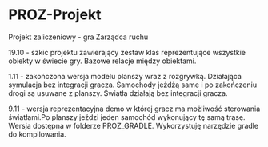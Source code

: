 # PROZ-Projekt
Projekt zaliczeniowy - gra Zarządca ruchu

19.10 - szkic projektu zawierający zestaw klas reprezentujące wszystkie obiekty w świecie gry. Bazowe relacje między obiektami.
        
1.11 - zakończona wersja modelu planszy wraz z rozgrywką. Działająca symulacja bez integracji gracza. Samochody jeżdżą same i po zakończeniu drogi są usuwane z                 planszy. Światła działają bez integracji gracza.

9.11 - wersja reprezentacyjna demo w której gracz ma możliwość sterowania światłami.Po planszy jeździ jeden samochód wykonujący tę samą trasę. Wersja dostępna w folderze PROZ_GRADLE. Wykorzystuję narzędzie gradle do kompilowania.
